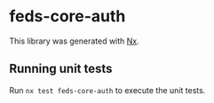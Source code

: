 # feds-core-auth

This library was generated with [Nx](https://nx.dev).

## Running unit tests

Run `nx test feds-core-auth` to execute the unit tests.
